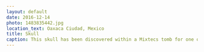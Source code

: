 ```yaml
---
layout: default
date: 2016-12-14
photo: 1483835442.jpg
location_text: Oaxaca Ciudad, Mexico
title: Skull
caption: This skull has been discovered within a Mixtecs tomb for one of their kings and his sacrified servants.
---
```

